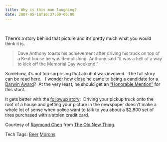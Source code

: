 ```yaml
---
title: Why is this man laughing?
date: 2007-05-18T16:37:00-05:00
---
```

  [<img alt="" src="https://i1.wp.com/2.bp.blogspot.com/_natoSxTaPFU/Rk3TFfq9V0I/AAAAAAAAAAg/KBX5zsjIaJM/s400/DaveAnthony.jpg?w=680" align="left" border="0"  />](https://i1.wp.com/2.bp.blogspot.com/_natoSxTaPFU/Rk3TFfq9V0I/AAAAAAAAAAg/KBX5zsjIaJM/s1600-h/DaveAnthony.jpg) 

There’s a story behind that picture and it’s pretty much what you would think it is. 

> Dave Anthony toasts his achievement after driving his truck on top of a Kent house he was demolishing. Anthony said &#8220;it was a hell of a way to kick off the Memorial Day weekend.&#8221;

Somehow, it&#8217;s not too surprising that alcohol was involved.  The full story can be read [here](http://seattlepi.nwsource.com/local/truk27.shtml).   I wonder how close he came to being a candidate for a [Darwin Award](http://www.darwinawards.com/ "The Darwin Awards")?  At the very least, he should get an [&#8220;Honorable Mention&#8221;](http://darwinawards.com/stupid/) for this stunt. 

It gets better with the [followup story](http://seattlepi.nwsource.com/local/truk01.shtml):  Driving your pickup truck onto the roof of a house and getting your picture in the newspaper doesn&#8217;t make a whole lot of sense when police want to talk to you about a $2,800 set of tires purchased with a stolen credit card.

Courtesy of [Raymond Chen](http://en.wikipedia.org/wiki/Raymond_Chen "Wikipedia Bio") from [The Old New Thing](http://blogs.msdn.com/oldnewthing/archive/2007/05/18/2702989.aspx "Raymond's Blog").

<div>
  Tech Tags: <a href="http://technorati.com/tag/Beer" rel="tag">Beer</a> <a href="http://technorati.com/tag/Morons" rel="tag">Morons</a>
</div>
